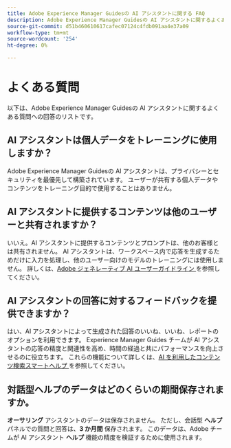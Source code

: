 ```yaml
---
title: Adobe Experience Manager Guidesの AI アシスタントに関する FAQ
description: Adobe Experience Manager Guidesの AI アシスタントに関するよくある質問について説明します。
source-git-commit: d51b460610617cafec07124c4fdb091aa4e37a09
workflow-type: tm+mt
source-wordcount: '254'
ht-degree: 0%

---
```



# よくある質問

以下は、Adobe Experience Manager Guidesの AI アシスタントに関するよくある質問への回答のリストです。

## AI アシスタントは個人データをトレーニングに使用しますか？

Adobe Experience Manager Guidesの AI アシスタントは、プライバシーとセキュリティを最優先して構築されています。 ユーザーが共有する個人データやコンテンツをトレーニング目的で使用することはありません。

## AI アシスタントに提供するコンテンツは他のユーザーと共有されますか？

いいえ。AI アシスタントに提供するコンテンツとプロンプトは、他のお客様とは共有されません。 AI アシスタントは、ワークスペース内で応答を生成するためだけに入力を処理し、他のユーザー向けのモデルのトレーニングには使用しません。 詳しくは、[Adobe ジェネレーティブ AI ユーザーガイドライン ](https://www.adobe.com/legal/licenses-terms/adobe-dx-gen-ai-user-guidelines.html) を参照してください。

## AI アシスタントの回答に対するフィードバックを提供できますか？

はい、AI アシスタントによって生成された回答のいいね、いいね、レポートのオプションを利用できます。 Experience Manager Guides チームが AI アシスタントの応答の精度と関連性を高め、時間の経過と共にパフォーマンスを向上させるのに役立ちます。 これらの機能について詳しくは、[AI を利用したコンテンツ検索スマートヘルプ ](./ai-based-smart-help.md) を参照してください。

## 対話型ヘルプのデータはどのくらいの期間保存されますか。

**オーサリング** アシスタントのデータは保存されません。 ただし、会話型 **ヘルプ** パネルでの質問と回答は、**3 か月間** 保存されます。 このデータは、Adobe チームが AI アシスタント **ヘルプ** 機能の精度を検証するために使用されます。




